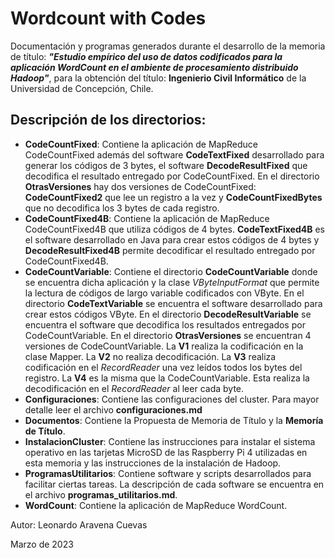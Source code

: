 # Wordcount with Codes
Documentación y programas generados durante el desarrollo de la memoria de título: ***"Estudio empírico del uso de datos codificados para la aplicación WordCount en el ambiente de procesamiento distribuido Hadoop"***, para la obtención del título: **Ingenierio Civil Informático** de la Universidad de Concepción, Chile.

## Descripción de los directorios:

- **CodeCountFixed**: Contiene la aplicación de MapReduce CodeCountFixed además del software **CodeTextFixed** desarrollado para generar los códigos de 3 bytes, el software **DecodeResultFixed** que decodifica el resultado entregado por CodeCountFixed. En el directorio **OtrasVersiones** hay dos versiones de CodeCountFixed: **CodeCountFixed2** que lee un registro a la vez y **CodeCountFixedBytes** que no decodifica los 3 bytes de cada registro.
- **CodeCountFixed4B**: Contiene la aplicación de MapReduce CodeCountFixed4B que utiliza códigos de 4 bytes. **CodeTextFixed4B** es el software desarrollado en Java para crear estos códigos de 4 bytes y **DecodeResultFixed4B** permite decodificar el resultado entregado por CodeCountFixed4B.
- **CodeCountVariable**: Contiene el directorio **CodeCountVariable** donde se encuentra dicha aplicación y la clase *VByteInputFormat* que permite la lectura de códigos de largo variable codificados con VByte. En el directorio **CodeTextVariable** se encuentra el software desarrollado para crear estos códigos VByte. En el directorio **DecodeResultVariable** se encuentra el software que decodifica los resultados entregados por CodeCountVariable. En el directorio **OtrasVersiones** se encuentran 4 versiones de CodeCountVariable. La **V1** realiza la codificación en la clase Mapper. La **V2** no realiza decodificación. La **V3** realiza codificación en el *RecordReader* una vez leídos todos los bytes del registro. La **V4** es la misma que la CodeCountVariable. Esta realiza la decodificación en el *RecordReader* al leer cada byte.
- **Configuraciones**: Contiene las configuraciones del cluster. Para mayor detalle leer el archivo **configuraciones.md**
- **Documentos**: Contiene la Propuesta de Memoria de Título y la **Memoría de Título**.
- **InstalacionCluster**: Contiene las instrucciones para instalar el sistema operativo en las tarjetas MicroSD de las Raspberry Pi 4 utilizadas en esta memoria y las instrucciones de la instalación de Hadoop.
- **ProgramasUtilitarios**: Contiene software y scripts desarrollados para facilitar ciertas tareas. La descripción de cada software se encuentra en el archivo **programas_utilitarios.md**.
- **WordCount**: Contiene la aplicación de MapReduce WordCount.


Autor: Leonardo Aravena Cuevas

Marzo de 2023
